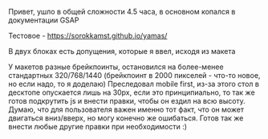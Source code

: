 Привет, ушло в общей сложности 4.5 часа, в основном копался в документации GSAP

Тестовое - https://sorokkamst.github.io/yamas/

В двух блоках есть допущения, которые я ввел, исходя из макета

У макетов разные брейкпоинты, остановился на более-менее стандартных 320/768/1440 (брейкпоинт в 2000 пикселей - что-то новое, но если надо, то я доделаю)
Преследовал mobile first, из-за этого стол в десктопе опускается лишь на 30px, если это принципиально, то так же готов подкрутить js и внести правки, чтобы он ездил на всю высоту. Думаю, что для пользователя важен именно тот факт, что он может двигаться вниз/вверх, но могу конечно же ошибаться.
Готов так же внести любые другие правки при необходимости :)
